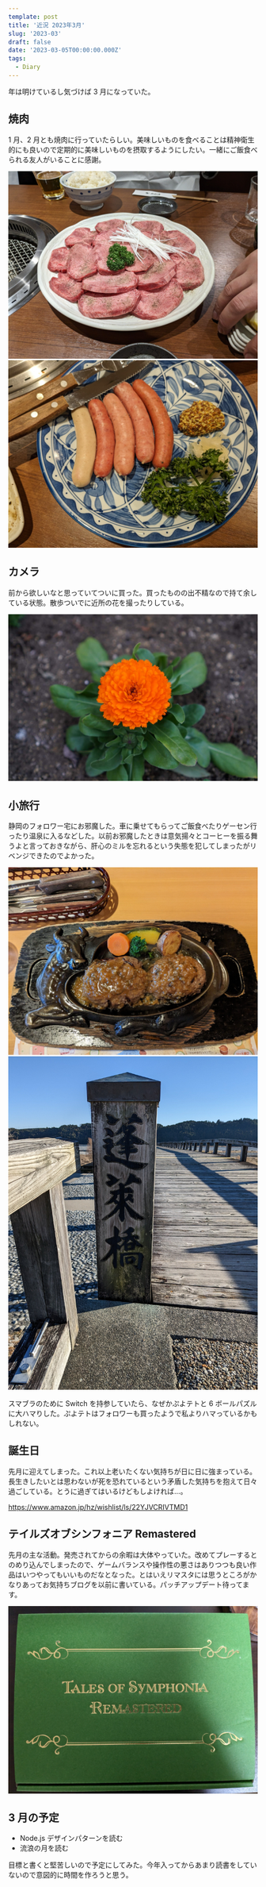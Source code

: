 ```yaml
---
template: post
title: '近況 2023年3月'
slug: '2023-03'
draft: false
date: '2023-03-05T00:00:00.000Z'
tags:
  - Diary
---
```


年は明けているし気づけば 3 月になっていた。

## 焼肉

1 月、2 月とも焼肉に行っていたらしい。美味しいものを食べることは精神衛生的にも良いので定期的に美味しいものを摂取するようにしたい。一緒にご飯食べられる友人がいることに感謝。

![たん精の上タン塩](../images/2023-03/tansei_1.jpg)
![ソーセージ盛り合わせ](../images/2023-03/tansei_2.jpg)

## カメラ

前から欲しいなと思っていてついに買った。買ったものの出不精なので持て余している状態。散歩ついでに近所の花を撮ったりしている。

![](../images/2023-03/camera.jpg)

## 小旅行

静岡のフォロワー宅にお邪魔した。車に乗せてもらってご飯食べたりゲーセン行ったり温泉に入るなどした。以前お邪魔したときは意気揚々とコーヒーを振る舞うよと言っておきながら、肝心のミルを忘れるという失態を犯してしまったがリベンジできたのでよかった。

![静岡といえばさわやか](../images/2023-03/sawayaka.jpg)
![蓬莱橋](../images/2023-03/horaibashi.jpg)

スマブラのために Switch を持参していたら、なぜかぷよテトと 6 ボールパズルに大ハマりした。ぷよテトはフォロワーも買ったようで私よりハマっているかもしれない。

## 誕生日

先月に迎えてしまった。これ以上老いたくない気持ちが日に日に強まっている。長生きしたいとは思わないが死を恐れているという矛盾した気持ちを抱えて日々過ごしている。とうに過ぎてはいるけどもしよければ...。

https://www.amazon.jp/hz/wishlist/ls/22YJVCRIVTMD1

## テイルズオブシンフォニア Remastered

先月の主な活動。発売されてからの余暇は大体やっていた。改めてプレーするとのめり込んでしまったので、ゲームバランスや操作性の悪さはありつつも良い作品はいつやってもいいものだなとなった。とはいえリマスタには思うところがかなりあってお気持ちブログを以前に書いている。パッチアップデート待ってます。

![特典の箱がオシャレ](../images/2023-03/tos.jpg)

## 3 月の予定

- Node.js デザインパターンを読む
- 流浪の月を読む

目標と書くと堅苦しいので予定にしてみた。今年入ってからあまり読書をしていないので意図的に時間を作ろうと思う。
